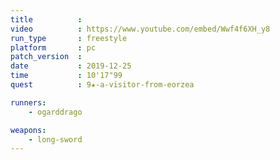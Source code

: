 ```yaml
---
title          :
video          : https://www.youtube.com/embed/Wwf4f6XH_y8
run_type       : freestyle
platform       : pc
patch_version  : 
date           : 2019-12-25
time           : 10'17"99
quest          : 9★-a-visitor-from-eorzea

runners:
    - ogarddrago

weapons:
    - long-sword
---
```

